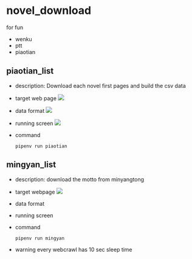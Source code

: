 # novel_download
for fun
* wenku
* ptt
* piaotian


## piaotian_list
* description:
    Download each novel first pages and build the csv data
* target web page
    ![](https://i.imgur.com/sROPaxM.png)

* data format
    ![](https://i.imgur.com/fGPU6dK.png)
* running screen
    ![](https://i.imgur.com/IwE6Vh4.png)

* command
    ```
    pipenv run piaotian
    ```

## mingyan_list
* description:
    download the motto from minyangtong

* target webpage
    ![](https://i.imgur.com/WvNr7YG.png)

* data format


* running screen

* command
    ```
    pipenv run mingyan
    ```
* warning
    every webcrawl has 10 sec sleep time